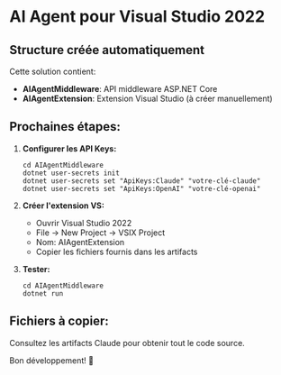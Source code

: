 ﻿# AI Agent pour Visual Studio 2022

## Structure créée automatiquement

Cette solution contient:
- **AIAgentMiddleware**: API middleware ASP.NET Core
- **AIAgentExtension**: Extension Visual Studio (à créer manuellement)

## Prochaines étapes:

1. **Configurer les API Keys:**
   ```
   cd AIAgentMiddleware
   dotnet user-secrets init
   dotnet user-secrets set "ApiKeys:Claude" "votre-clé-claude"
   dotnet user-secrets set "ApiKeys:OpenAI" "votre-clé-openai"
   ```

2. **Créer l'extension VS:**
   - Ouvrir Visual Studio 2022
   - File → New Project → VSIX Project
   - Nom: AIAgentExtension
   - Copier les fichiers fournis dans les artifacts

3. **Tester:**
   ```
   cd AIAgentMiddleware
   dotnet run
   ```

## Fichiers à copier:

Consultez les artifacts Claude pour obtenir tout le code source.

Bon développement! 🚀
